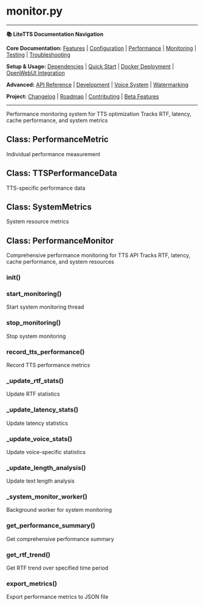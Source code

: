 # monitor.py

---
**📚 LiteTTS Documentation Navigation**

**Core Documentation:** [Features](../../../../../FEATURES.md) | [Configuration](../../../../../CONFIGURATION.md) | [Performance](../../../../../PERFORMANCE.md) | [Monitoring](../../../../../MONITORING.md) | [Testing](../../../../../TESTING.md) | [Troubleshooting](../../../../../TROUBLESHOOTING.md)

**Setup & Usage:** [Dependencies](../../../../../DEPENDENCIES.md) | [Quick Start](../../../../../usage/QUICK_START_COMMANDS.md) | [Docker Deployment](../../../../../usage/DOCKER-DEPLOYMENT.md) | [OpenWebUI Integration](../../../../../usage/OPENWEBUI-INTEGRATION.md)

**Advanced:** [API Reference](../../../../API_REFERENCE.md) | [Development](../../../../../development/README.md) | [Voice System](../../../../../voices/README.md) | [Watermarking](../../../../../WATERMARKING.md)

**Project:** [Changelog](../../../../../CHANGELOG.md) | [Roadmap](../../../../../ROADMAP.md) | [Contributing](../../../../../CONTRIBUTIONS.md) | [Beta Features](../../../../../BETA_FEATURES.md)

---


Performance monitoring system for TTS optimization
Tracks RTF, latency, cache performance, and system metrics


## Class: PerformanceMetric

Individual performance measurement

## Class: TTSPerformanceData

TTS-specific performance data

## Class: SystemMetrics

System resource metrics

## Class: PerformanceMonitor

Comprehensive performance monitoring for TTS API
Tracks RTF, latency, cache performance, and system resources

### __init__()

### start_monitoring()

Start system monitoring thread

### stop_monitoring()

Stop system monitoring

### record_tts_performance()

Record TTS performance metrics

### _update_rtf_stats()

Update RTF statistics

### _update_latency_stats()

Update latency statistics

### _update_voice_stats()

Update voice-specific statistics

### _update_length_analysis()

Update text length analysis

### _system_monitor_worker()

Background worker for system monitoring

### get_performance_summary()

Get comprehensive performance summary

### get_rtf_trend()

Get RTF trend over specified time period

### export_metrics()

Export performance metrics to JSON file

